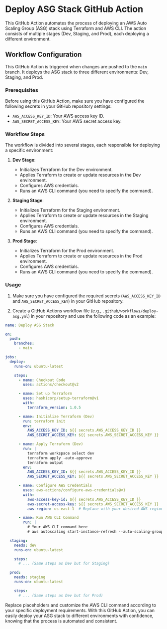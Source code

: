 # Deploy ASG Stack GitHub Action

This GitHub Action automates the process of deploying an AWS Auto Scaling Group (ASG) stack using Terraform and AWS CLI. The action consists of multiple stages (Dev, Staging, and Prod), each deploying a different environment. 

## Workflow Configuration

This GitHub Action is triggered when changes are pushed to the `main` branch. It deploys the ASG stack to three different environments: Dev, Staging, and Prod.

### Prerequisites

Before using this GitHub Action, make sure you have configured the following secrets in your GitHub repository settings:

- `AWS_ACCESS_KEY_ID`: Your AWS access key ID.
- `AWS_SECRET_ACCESS_KEY`: Your AWS secret access key.

### Workflow Steps

The workflow is divided into several stages, each responsible for deploying a specific environment:

1. **Dev Stage**:
   - Initializes Terraform for the Dev environment.
   - Applies Terraform to create or update resources in the Dev environment.
   - Configures AWS credentials.
   - Runs an AWS CLI command (you need to specify the command).

2. **Staging Stage**:
   - Initializes Terraform for the Staging environment.
   - Applies Terraform to create or update resources in the Staging environment.
   - Configures AWS credentials.
   - Runs an AWS CLI command (you need to specify the command).

3. **Prod Stage**:
   - Initializes Terraform for the Prod environment.
   - Applies Terraform to create or update resources in the Prod environment.
   - Configures AWS credentials.
   - Runs an AWS CLI command (you need to specify the command).

### Usage

1. Make sure you have configured the required secrets (`AWS_ACCESS_KEY_ID` and `AWS_SECRET_ACCESS_KEY`) in your GitHub repository.

2. Create a GitHub Actions workflow file (e.g., `.github/workflows/deploy-asg.yml`) in your repository and use the following code as an example:

```yaml
name: Deploy ASG Stack

on:
  push:
    branches:
      - main

jobs:
  deploy:
    runs-on: ubuntu-latest

    steps:
      - name: Checkout Code
        uses: actions/checkout@v2

      - name: Set up Terraform
        uses: hashicorp/setup-terraform@v1
        with:
          terraform_version: 1.0.5

      - name: Initialize Terraform (Dev)
        run: terraform init
        env:
          AWS_ACCESS_KEY_ID: ${{ secrets.AWS_ACCESS_KEY_ID }}
          AWS_SECRET_ACCESS_KEY: ${{ secrets.AWS_SECRET_ACCESS_KEY }}

      - name: Apply Terraform (Dev)
        run: |
          terraform workspace select dev
          terraform apply -auto-approve
          terraform output
        env:
          AWS_ACCESS_KEY_ID: ${{ secrets.AWS_ACCESS_KEY_ID }}
          AWS_SECRET_ACCESS_KEY: ${{ secrets.AWS_SECRET_ACCESS_KEY }}

      - name: Configure AWS Credentials
        uses: aws-actions/configure-aws-credentials@v1
        with:
          aws-access-key-id: ${{ secrets.AWS_ACCESS_KEY_ID }}
          aws-secret-access-key: ${{ secrets.AWS_SECRET_ACCESS_KEY }}
          aws-region: us-east-1  # Replace with your desired AWS region

      - name: Run AWS CLI Command
        run: |
          # Your AWS CLI command here
          # aws autoscaling start-instance-refresh --auto-scaling-group-name dev-asg-dashboard --preferences '{"InstanceWarmup": 60, "MinHealthyPercentage": 50}'

  staging:
    needs: dev
    runs-on: ubuntu-latest

    steps:
      # ... (Same steps as Dev but for Staging)

  prod:
    needs: staging
    runs-on: ubuntu-latest

    steps:
      # ... (Same steps as Dev but for Prod)
```

Replace placeholders and customize the AWS CLI command according to your specific deployment requirements.
With this GitHub Action, you can easily deploy your ASG stack to different environments with confidence, knowing that the process is automated and consistent.
